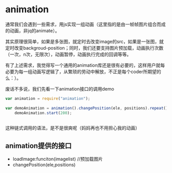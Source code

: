 animation
=========

通常我们会遇到一些需求，用js实现一组动画（这里指的是由一帧帧图片组合而成的动画，非jq的animate）。

其实原理很简单，如果是多张图，就定时去改变image的src，如果是一张图，就定时改变backgroud-position；同时，我们还要支持图片预加载，动画执行次数（一次，n次，无限次），动画暂停，动画执行完成的回调等等。

有了上述需求，我觉得写一个通用的animation库还是很有必要的，这样用户就每必要为每一组动画写逻辑了，从繁琐的劳动中解放，不正是每个coder所期望的么：）。

废话不多说，我们先看一下animation接口的调用demo

``` javascript
var animation = require("animation");
    
var demoAnimation = animation().changePosition(ele, positions).repeat();
    demoAnimation.start(200);
    
```
这种链式调用的语法，是不是很爽呢（妈妈再也不用担心我的动画）

## animation提供的接口

* loadImage:funciton(imagelist)  //预加载图片
* changePosition(ele,positions) 


